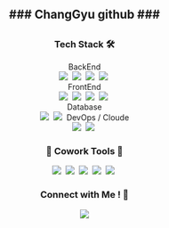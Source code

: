 <h2 align="center">### ChangGyu github ### <h2>
<h3 align="center"> Tech Stack 🛠️</h3>
<p align="center">
BackEnd<br>
  <img src="https://img.shields.io/badge/Java-007396?style=flat-square&logo=Java&logoColor=white"/></a>&nbsp
  <img src="https://img.shields.io/badge/Spring-6DB33F?style=flat-square&logo=Spring&logoColor=white"/></a>&nbsp
  <img src="https://img.shields.io/badge/SpringBoot-6DB33F?style=flat-square&logo=SpringBoot&logoColor=white"/></a>&nbsp 
  <img src="https://img.shields.io/badge/JWT-black?style=for-the-badge&logo=JSON%20web%20tokens=white"/></a>&nbsp 
  <br>
FrontEnd<br>
  <img src="https://img.shields.io/badge/Javascript-ffb13b?style=flat-square&logo=javascript&logoColor=white"/></a>&nbsp 
  <img src="https://img.shields.io/badge/HTML-FF5733?style=flat-square&logo=HTML5&logoColor=white"/></a>&nbsp 
  <img src="https://img.shields.io/badge/CSS-FF5733?style=flat-square&logo=CSS3&logoColor=white"/></a>&nbsp 
  <img src="https://img.shields.io/badge/React-61dbfb?style=flat-square&logo=React&logoColor=white"/></a>&nbsp 
  <br>
  Database<br>
  <img src="https://img.shields.io/badge/Mysql-E6B91E?style=flat-square&logo=MySql&logoColor=white"/></a>&nbsp 
  <img src="https://img.shields.io/badge/Oracle-F80000?style=flat-square&logo=Oracle&logoColor=white"/></a>&nbsp 
  DevOps / Cloude<br>
  <img src="https://img.shields.io/badge/AWS-232F3E?style=flat-square&logo=AmazonAWS&logoColor=white"/></a>&nbsp 
  <img src="https://img.shields.io/badge/Docker-2496ED?style=flat-square&logo=Docker&logoColor=white"/></a>&nbsp 
</p>
<h3 align="center">👻 Cowork Tools 👻</h3>
<p align="center"> 
  <img src="https://img.shields.io/badge/GitHub-181717?style=flat-square&logo=GitHub&logoColor=white"/></a>&nbsp 
  <img src="https://img.shields.io/badge/Notion-000000?style=flat-square&logo=Notion&logoColor=white"/></a>&nbsp 
  <img src="https://img.shields.io/badge/Figma-F24E1E?style=flat-square&logo=Figma&logoColor=white"/></a>&nbsp 
  <img src="https://img.shields.io/badge/Slack-4A154B?style=flat-square&logo=Slack&logoColor=white"/></a>&nbsp 
  <img src="https://img.shields.io/badge/Trello-0052CC?style=flat-square&logo=Trello&logoColor=white"/></a>&nbsp 
</p>

<h3 align="center"> Connect with Me ! 🍑</h3>
<p align="center"> 
  <a href="mailto:ckdrb5177@gmail.com"><img src="https://img.shields.io/badge/Gmail-d14836?style=flat-square&logo=Gmail&logoColor=white&link=ckdrb5177@gmail.com"/></a>
</p>

